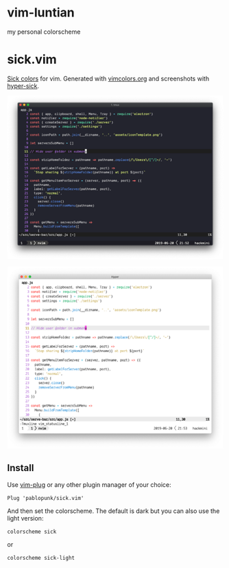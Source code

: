 # vim-luntian
my personal colorscheme
# sick.vim

[Sick colors](https://pablopunk.com/sick-colors) for vim. Generated with [vimcolors.org](https://vimcolors.org) and screenshots with [hyper-sick](https://pablopunk.com/hyper-sick).

![screenshot](https://github.com/pablopunk/art/raw/master/sick-colors/vim.png)

![screenshot](https://github.com/pablopunk/art/raw/master/sick-colors/vim-light.png)

## Install

Use [vim-plug](https://github.com/junegunn/vim-plug) or any other plugin manager of your choice:

```viml
Plug 'pablopunk/sick.vim'
```

And then set the colorscheme. The default is dark but you can also use the light version:

```viml
colorscheme sick
```

or

```viml
colorscheme sick-light
```

